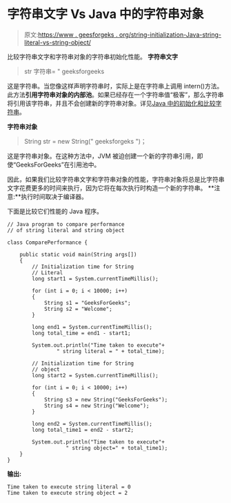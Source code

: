 # 字符串文字 Vs Java 中的字符串对象

> 原文:[https://www . geesforgeks . org/string-initialization-Java-string-literal-vs-string-object/](https://www.geeksforgeeks.org/string-initialization-java-string-literal-vs-string-object/)

比较字符串文字和字符串对象的字符串初始化性能。
**字符串文字**

> str 字符串= " geeksforgeeks

这是字符串。当您像这样声明字符串时，实际上是在字符串上调用 intern()方法。此方法**引用字符串对象的内部池**。如果已经存在一个字符串值“极客”，那么字符串将引用该字符串，并且不会创建新的字符串对象。详见[Java 中的初始化和比较字符串](https://www.geeksforgeeks.org/how-to-initialize-and-compare-strings-in-java/)。

**字符串对象**

> String str = new String(" geeksforgeks ")；

这是字符串对象。在这种方法中，JVM 被迫创建一个新的字符串引用，即使“GeeksForGeeks”在引用池中。

因此，如果我们比较字符串文字和字符串对象的性能，字符串对象将总是比字符串文字花费更多的时间来执行，因为它将在每次执行时构造一个新的字符串。
**注意:**执行时间取决于编译器。

下面是比较它们性能的 Java 程序。

```
// Java program to compare performance 
// of string literal and string object

class ComparePerformance {

    public static void main(String args[])
    {    
        // Initialization time for String
        // Literal
        long start1 = System.currentTimeMillis();

        for (int i = 0; i < 10000; i++)
        {
            String s1 = "GeeksForGeeks";
            String s2 = "Welcome";
        }

        long end1 = System.currentTimeMillis();
        long total_time = end1 - start1;

        System.out.println("Time taken to execute"+ 
                " string literal = " + total_time);

        // Initialization time for String
        // object
        long start2 = System.currentTimeMillis();

        for (int i = 0; i < 10000; i++)
        {
            String s3 = new String("GeeksForGeeks");
            String s4 = new String("Welcome");
        }

        long end2 = System.currentTimeMillis();
        long total_time1 = end2 - start2;

        System.out.println("Time taken to execute"+
                   " string object=" + total_time1);
    }
}
```

**输出:**

```
Time taken to execute string literal = 0
Time taken to execute string object = 2

```